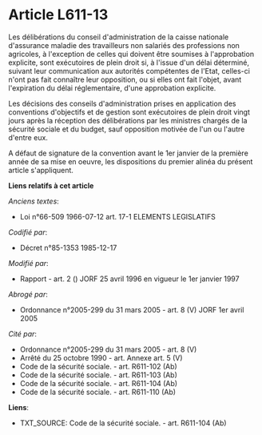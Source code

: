 # Article L611-13

Les délibérations du conseil d'administration de la caisse nationale d'assurance maladie des travailleurs non salariés des
professions non agricoles, à l'exception de celles qui doivent être soumises à l'approbation explicite, sont exécutoires de
plein droit si, à l'issue d'un délai déterminé, suivant leur communication aux autorités compétentes de l'Etat, celles-ci
n'ont pas fait connaître leur opposition, ou si elles ont fait l'objet, avant l'expiration du délai réglementaire, d'une
approbation explicite.

Les décisions des conseils d'administration prises en application des conventions d'objectifs et de gestion sont exécutoires
de plein droit vingt jours après la réception des délibérations par les ministres chargés de la sécurité sociale et du
budget, sauf opposition motivée de l'un ou l'autre d'entre eux.

A défaut de signature de la convention avant le 1er janvier de la première année de sa mise en oeuvre, les dispositions du
premier alinéa du présent article s'appliquent.

**Liens relatifs à cet article**

_Anciens textes_:

  - Loi n°66-509 1966-07-12 art. 17-1 ELEMENTS LEGISLATIFS

_Codifié par_:

  - Décret n°85-1353 1985-12-17

_Modifié par_:

  - Rapport - art. 2 () JORF 25 avril 1996 en vigueur le 1er janvier 1997

_Abrogé par_:

  - Ordonnance n°2005-299 du 31 mars 2005 - art. 8 (V) JORF 1er avril 2005

_Cité par_:

  - Ordonnance n°2005-299 du 31 mars 2005 - art. 8 (V)
  - Arrêté du 25 octobre 1990 - art. Annexe art. 5 (V)
  - Code de la sécurité sociale. - art. R611-102 (Ab)
  - Code de la sécurité sociale. - art. R611-103 (Ab)
  - Code de la sécurité sociale. - art. R611-104 (Ab)
  - Code de la sécurité sociale. - art. R611-110 (Ab)

**Liens**:

  - TXT_SOURCE: Code de la sécurité sociale. - art. R611-104 (Ab)
